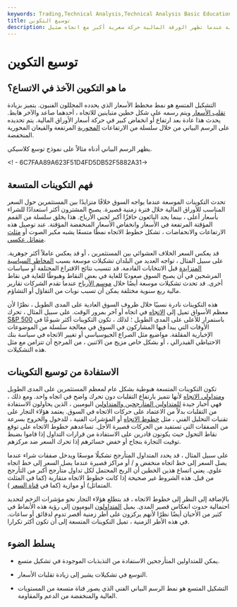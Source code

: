 ```yaml
---
keywords: Trading,Technical Analysis,Technical Analysis Basic Education
title: توسيع التكوين
description: التوسيع المتسع يحدث خلال فترات التقلبات العالية عندما تظهر الورقة المالية حركة سعرية أكبر مع اتجاه ضئيل.
---
```


# توسيع التكوين
## ما هو التكوين الآخذ في الاتساع؟

التشكيل المتسع هو نمط مخطط الأسعار الذي يحدده المحللون الفنيون. يتميز بزيادة [تقلب الأسعار](/volatility) ويتم رسمه على شكل خطين متباينين للاتجاه ، أحدهما صاعد والآخر هابط. يحدث هذا عادة بعد ارتفاع أو انخفاض كبير في حركة أسعار الأوراق المالية. يتم تحديده على الرسم البياني من خلال سلسلة من الارتفاعات [المحورية](/pivot) المرتفعة والقيعان المحورية المنخفضة.

يظهر الرسم البياني أدناه مثالاً على نموذج توسع كلاسيكي.

<! - 6C7FAA89A623F51D4FD5DB52F5882A31->

## فهم التكوينات المتسعة

تحدث التكوينات الموسعة عندما يواجه السوق خلافًا متزايدًا بين المستثمرين حول السعر المناسب للأوراق المالية خلال فترة زمنية قصيرة. يصبح المشترون أكثر استعدادًا للشراء بأسعار أعلى ، بينما يجد البائعون حافزًا أكبر لجني الأرباح. هذا يخلق سلسلة من القمم المؤقتة المرتفعة في الأسعار وانخفاض الأسعار المنخفضة المؤقتة. عند توصيل هذه الارتفاعات والانخفاضات ، تشكل خطوط الاتجاه نمطًا متسعًا يشبه مكبر الصوت أو [مثلث متماثل عكسي](/symmetricaltriangle).

قد يعكس السعر الخلاف العشوائي بين المستثمرين ، أو قد يعكس عاملاً أكثر جوهرية. على سبيل المثال ، تواجه العديد من البلدان تشكيلات موسعة بسبب [المخاطر السياسية المتزايدة](/politicalrisk) قبل الانتخابات القادمة. قد تتسبب نتائج الاقتراع المختلفة أو سياسات المرشحين في أن يصبح السوق صعوديًا للغاية في بعض النقاط وهبوطًا للغاية في نقاط أخرى. قد تحدث تشكيلات موسعة أيضًا خلال [موسم الأرباح](/earningsseason) عندما تقدم الشركات تقارير مالية ربع سنوية مختلفة يمكن أن تسبب نوبات من التفاؤل أو التشاؤم.

هذه التكوينات نادرة نسبيًا خلال ظروف السوق العادية على المدى الطويل ، نظرًا لأن معظم الأسواق تميل إلى [الاتجاه](/trend) في اتجاه أو آخر بمرور الوقت. على سبيل المثال ، تحرك [S&P 500](/sp500) باستمرار للأعلى على المدى الطويل ؛ لذلك ، تكون التكوينات أكثر شيوعًا في الأوقات التي يبدأ فيها المشاركون في السوق في معالجة سلسلة من الموضوعات الإخبارية المقلقة. مواضيع مثل الصراع الجيوسياسي أو تغيير الاتجاه في سياسة بنك الاحتياطي الفيدرالي ، أو بشكل خاص مزيج من الاثنين ، من المرجح أن تتزامن مع مثل هذه التشكيلات.

## الاستفادة من توسيع التكوينات

تكون التكوينات المتسعة هبوطية بشكل عام لمعظم المستثمرين على المدى الطويل [ومتداولي الاتجاه](/trendtrading) لأنها تتميز بارتفاع التقلبات دون تحرك واضح في اتجاه واحد. ومع ذلك ، فهي أخبار جيدة [للمتداولين المتأرجحين والمتداولين](/swingtrading) اليوميين ، الذين يحاولون الاستفادة من التقلبات بدلاً من الاعتماد على حركات الاتجاه في السوق. يعتمد هؤلاء التجار على تقنيات التحليل الفني ، مثل [خطوط الاتجاه](/trendline) أو المؤشرات الفنية ، للدخول والخروج بسرعة من الصفقات التي تستفيد من الحركات قصيرة الأجل. تساعدهم خطوط الاتجاه على توقع نقاط التحول حيث يكونون قادرين على الاستفادة من قرارات التداول إذا قاموا بضبط توقيت التجارة بنجاح أو خفض خسائرهم إذا تحرك السعر ضد مركزهم.

على سبيل المثال ، قد يحدد المتداول المتأرجح تشكيلًا موسعًا ويدخل صفقات شراء عندما يصل السعر إلى خط اتجاه منخفض و / أو مراكز قصيرة عندما يصل السعر إلى خط اتجاه علوي. يعني اتساع هذين الخطين أن الربح المحتمل لكل تداول متأرجح أكبر من التأرجح من قبل. هذه الشروط غير صحيحة إذا كانت خطوط الاتجاه متقاربة (كما في المثلث المتماثل) أو موازية (كما في [قناة السعر](/price-channel) ).

بالإضافة إلى النظر إلى خطوط الاتجاه ، قد يتطلع هؤلاء التجار نحو مؤشرات الزخم لتحديد احتمالية حدوث انعكاس قصير المدى. يميل [المتداولون](/daytrader) اليوميون إلى رؤية هذه الأنماط في كثير من الأحيان أيضًا نظرًا لأنهم يركزون على أطر زمنية أقصر تدوم لدقائق أو ساعات. في هذه الأطر الزمنية ، تميل التكوينات المتسعة إلى أن تكون أكثر تكرارا.

## يسلط الضوء

- يمكن للمتداولين المتأرجحين الاستفادة من التذبذبات الموجودة في تشكيل متسع.

- التوسع في تشكيلات يشير إلى زيادة تقلبات الأسعار.

- التشكيل المتسع هو نمط الرسم البياني الفني الذي يصور قناة متسعة من المستويات العالية والمنخفضة من الدعم والمقاومة.


